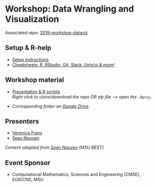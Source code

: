 # Workshop: Data Wrangling and Visualization
Associated repo: [2019-workshop-dataviz](https://github.com/rladies-eastlansing/2019-workshop-dataviz)

## Setup & R-help
- [Setup instructions](https://github.com/rladies-eastlansing/meetup-presentations/blob/master/presentations/R_Rstudio_setup_instructions.md)
- [Cheatsheets: R, RStudio, Git, Slack, Unix/vi & more!](https://github.com/rladies-eastlansing/cheatsheets)

## Workshop material
- [Presentation & R scripts](https://github.com/rladies-eastlansing/2019-workshop-dataviz) <br>
_Right click to clone/download the repo OR zip file —> open the `.Rproj`._

- _Corresponding folder on [Google Drive](https://drive.google.com/open?id=1xiryo4Nxny-4bBH6Hfh9RP3z1c8BuqMQ)._

## Presenters
- [Veronica Frans](http://twitter.com/VFFrans)
- [Sean Nguyen](https://github.com/nguyens7)

*Content adapted from [Sean Nguyen](https://github.com/nguyens7/RWorkshop) (MSU BEST).*

## Event Sponsor
- Computational Mathematics, Sciences and Engineering (CMSE), EGR/CNS, MSU
